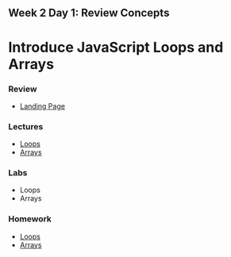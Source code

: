 ## Week 2 Day 1: Review Concepts
# Introduce JavaScript Loops and Arrays 

### Review ###
* [Landing Page](https://www.youtube.com/watch?v=hVdTQWASliE)

### Lectures ###

* [Loops](https://www.dropbox.com/sh/e533hpeddk382u5/AAAN-d9jfQtSUQcZ0MhV4Y6ha/Certified%20Full%20Stack%20Web%20Developer%20Bootcamp/Level%201%3A%20Web%20Development%20Essentials/Task%209?dl=0&preview=WD+L1T09+-+JavaScript+II_+Conditional+Statements+%26+Looping.pdf&subfolder_nav_tracking=1)
* [Arrays](https://www.dropbox.com/sh/e533hpeddk382u5/AACVD-A03hugDYvynygJr1tYa/Certified%20Full%20Stack%20Web%20Developer%20Bootcamp/Level%201%3A%20Web%20Development%20Essentials/Task%2011?dl=0&subfolder_nav_tracking=1)


### Labs ###

* Loops
* Arrays 

### Homework ### 

* [Loops](https://github.com/Tuwaiq-1000-JS-al-Baha/HW_Week2_Day1_Loops)
* [Arrays](https://github.com/Tuwaiq-1000-JS-al-Baha/HW_Week2_Day1_Arrays) 

